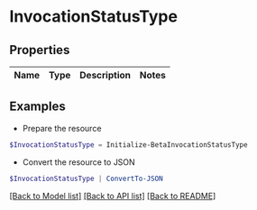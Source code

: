 # InvocationStatusType
## Properties

Name | Type | Description | Notes
------------ | ------------- | ------------- | -------------

## Examples

- Prepare the resource
```powershell
$InvocationStatusType = Initialize-BetaInvocationStatusType 
```

- Convert the resource to JSON
```powershell
$InvocationStatusType | ConvertTo-JSON
```

[[Back to Model list]](../README.md#documentation-for-models) [[Back to API list]](../README.md#documentation-for-api-endpoints) [[Back to README]](../README.md)

